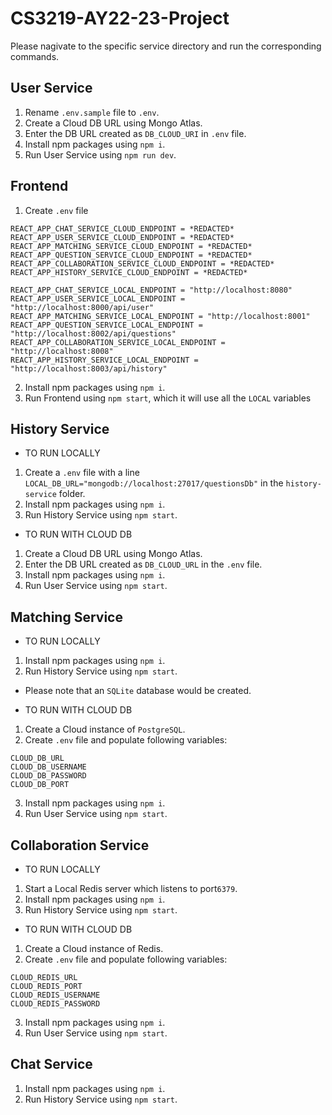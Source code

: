 # CS3219-AY22-23-Project
Please nagivate to the specific service directory and run the corresponding commands.

## User Service
1. Rename `.env.sample` file to `.env`.
2. Create a Cloud DB URL using Mongo Atlas.
3. Enter the DB URL created as `DB_CLOUD_URI` in `.env` file.
4. Install npm packages using `npm i`.
5. Run User Service using `npm run dev`.

## Frontend
1. Create `.env` file 
```
REACT_APP_CHAT_SERVICE_CLOUD_ENDPOINT = *REDACTED*
REACT_APP_USER_SERVICE_CLOUD_ENDPOINT = *REDACTED*
REACT_APP_MATCHING_SERVICE_CLOUD_ENDPOINT = *REDACTED*
REACT_APP_QUESTION_SERVICE_CLOUD_ENDPOINT = *REDACTED*
REACT_APP_COLLABORATION_SERVICE_CLOUD_ENDPOINT = *REDACTED*
REACT_APP_HISTORY_SERVICE_CLOUD_ENDPOINT = *REDACTED*

REACT_APP_CHAT_SERVICE_LOCAL_ENDPOINT = "http://localhost:8080" 
REACT_APP_USER_SERVICE_LOCAL_ENDPOINT = "http://localhost:8000/api/user" 
REACT_APP_MATCHING_SERVICE_LOCAL_ENDPOINT = "http://localhost:8001" 
REACT_APP_QUESTION_SERVICE_LOCAL_ENDPOINT = "http://localhost:8002/api/questions" 
REACT_APP_COLLABORATION_SERVICE_LOCAL_ENDPOINT = "http://localhost:8008"
REACT_APP_HISTORY_SERVICE_LOCAL_ENDPOINT = "http://localhost:8003/api/history"
```
2. Install npm packages using `npm i`.
3. Run Frontend using `npm start`, which it will use all the `LOCAL` variables

## History Service

* TO RUN LOCALLY
1. Create a `.env` file with a line `LOCAL_DB_URL="mongodb://localhost:27017/questionsDb"` in the `history-service` folder.
2. Install npm packages using `npm i`.
3. Run History Service using `npm start`.

* TO RUN WITH CLOUD DB

1. Create a Cloud DB URL using Mongo Atlas.
2. Enter the DB URL created as `DB_CLOUD_URL` in the `.env` file.
3. Install npm packages using `npm i`.
4. Run User Service using `npm start`.


## Matching Service

* TO RUN LOCALLY

1. Install npm packages using `npm i`.
2. Run History Service using `npm start`.
- Please note that an `SQLite` database would be created.

* TO RUN WITH CLOUD DB

1. Create a Cloud instance of `PostgreSQL`.
2. Create `.env` file and populate following variables:
```
CLOUD_DB_URL
CLOUD_DB_USERNAME
CLOUD_DB_PASSWORD
CLOUD_DB_PORT
```
3. Install npm packages using `npm i`.
4. Run User Service using `npm start`.


## Collaboration Service

* TO RUN LOCALLY
1. Start a Local Redis server which listens to port`6379`.
2. Install npm packages using `npm i`.
3. Run History Service using `npm start`.

* TO RUN WITH CLOUD DB

1. Create a Cloud instance of Redis.
2. Create `.env` file and populate following variables:
```
CLOUD_REDIS_URL
CLOUD_REDIS_PORT
CLOUD_REDIS_USERNAME
CLOUD_REDIS_PASSWORD
```
3. Install npm packages using `npm i`.
4. Run User Service using `npm start`.


## Chat Service
1. Install npm packages using `npm i`.
3. Run History Service using `npm start`.
